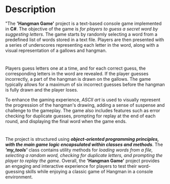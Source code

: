 # Description
"The **'Hangman Game'** project is a text-based console game implemented in **C#**. The objective of the game is *for players to guess a secret word by suggesting letters*. 
The game starts by randomly selecting a word from a predefined list of words stored in a text file. 
Players are then presented with a series of underscores representing each letter in the word, along with a visual representation of a gallows and hangman.

#
Players guess letters one at a time, and for each correct guess, the corresponding letters in the word are revealed. 
If the player guesses incorrectly, a part of the hangman is drawn on the gallows. 
The game typically allows for a maximum of six incorrect guesses before the hangman is fully drawn and the player loses.

To enhance the gaming experience, *ASCII art* is used to visually represent the progression of the hangman's drawing, adding a sense of suspense and challenge to the gameplay. 
The game also includes features such as error checking for duplicate guesses, prompting for replay at the end of each round, and displaying the final word when the game ends.

#
The project is structured using ***object-oriented programming principles, with the main game logic encapsulated within classes and methods***. 
The ***'my_tools'*** class contains utility methods for *loading words from a file, selecting a random word, checking for duplicate letters, and prompting the player to replay the game*.
Overall, the **'Hangman Game'** project provides an engaging and interactive experience for players to test their word-guessing skills while enjoying a classic game of Hangman in a console environment.
